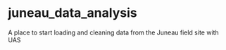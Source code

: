 # juneau_data_analysis
A place to start loading and cleaning data from the Juneau field site with UAS 
